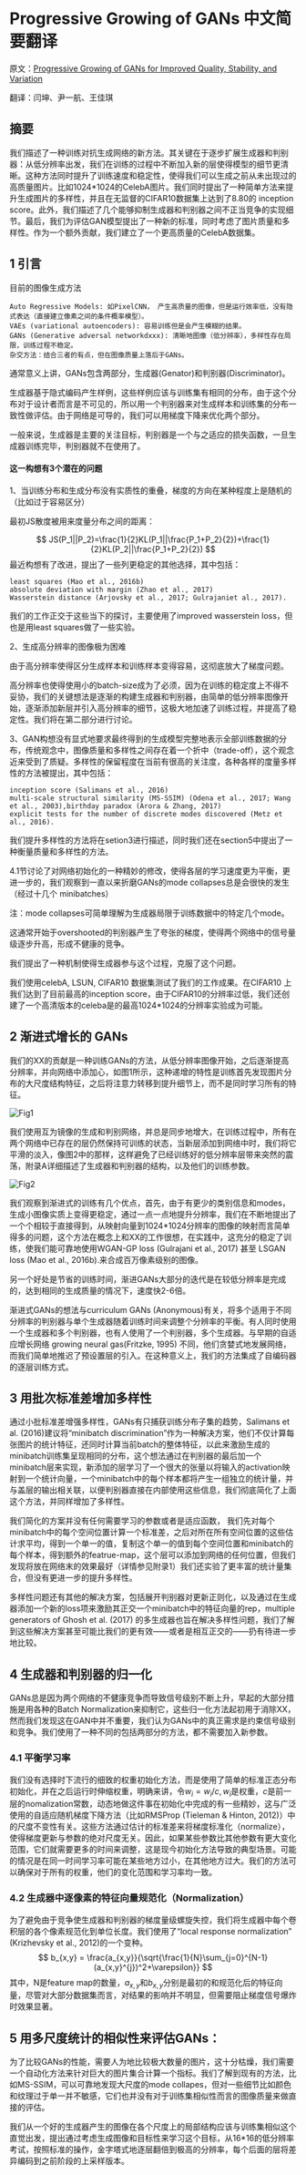 # Progressive Growing of GANs 中文简要翻译

原文：[Progressive Growing of GANs for Improved Quality, Stability, and Variation](http://research.nvidia.com/publication/2017-10_Progressive-Growing-of)

翻译：闫坤、尹一航、王佳琪

## 摘要

我们描述了一种训练对抗生成网络的新方法。其关键在于逐步扩展生成器和判别器：从低分辨率出发，我们在训练的过程中不断加入新的层使得模型的细节更清晰。这种方法同时提升了训练速度和稳定性，使得我们可以生成之前从未出现过的高质量图片。比如1024*1024的CelebA图片。我们同时提出了一种简单方法来提升生成图片的多样性，并且在无监督的CIFAR10数据集上达到了8.80的 inception score。此外，我们描述了几个能够抑制生成器和判别器之间不正当竞争的实现细节。最后，我们为评估GAN模型提出了一种新的标准，同时考虑了图片质量和多样性。作为一个额外贡献，我们建立了一个更高质量的CelebA数据集。

## 1 引言


目前的图像生成方法

```
Auto Regressive Models: 如PixelCNN， 产生高质量的图像，但是运行效率低，没有隐式表达（直接建立像素之间的条件概率模型）。
VAEs (variational autoencoders): 容易训练但是会产生模糊的结果。
GANs (Generative adversal networkdxxx): 清晰地图像（低分辨率），多样性存在局限，训练过程不稳定。
杂交方法：结合三者的有点，但在图像质量上落后于GANs。
```

通常意义上讲，GANs包含两部分，生成器(Genator)和判别器(Discriminator)。

生成器基于隐式编码产生样例，这些样例应该与训练集有相同的分布，由于这个分布对于设计者而言是不可见的，所以用一个判别器来对生成样本和训练集的分布一致性做评估。由于网络是可导的，我们可以用梯度下降来优化两个部分。

一般来说，生成器是主要的关注目标，判别器是一个与之适应的损失函数，一旦生成器训练完毕，判别器就不在使用了。

#### 这一构想有3个潜在的问题

1、当训练分布和生成分布没有实质性的重叠，梯度的方向在某种程度上是随机的（比如过于容易区分）

最初JS散度被用来度量分布之间的距离：

$$
JS(P_1||P_2)=\frac{1}{2}KL(P_1||\frac{P_1+P_2}{2})+\frac{1}{2}KL(P_2||\frac{P_1+P_2}{2})
$$
最近构想有了改进，提出了一些列更稳定的其他选择，其中包括：

```
least squares (Mao et al., 2016b)
absolute deviation with margin (Zhao et al., 2017)
Wasserstein distance (Arjovsky et al., 2017; Gulrajaniet al., 2017). 
```


我们的工作正交于这些当下的探讨，主要使用了improved wasserstein loss，但也是用least squares做了一些实验。

2、生成高分辨率的图像极为困难

由于高分辨率使得区分生成样本和训练样本变得容易，这彻底放大了梯度问题。

高分辨率也使得使用小的batch-size成为了必须，因为在训练的稳定度上不得不妥协，我们的关键想法是逐渐的构建生成器和判别器，由简单的低分辨率图像开始，逐渐添加新层并引入高分辨率的细节，这极大地加速了训练过程，并提高了稳定性。我们将在第二部分进行讨论。

3、GAN构想没有显式地要求最终得到的生成模型完整地表示全部训练数据的分布，传统观念中，图像质量和多样性之间存在着一个折中（trade-off），这个观念近来受到了质疑。多样性的保留程度在当前有很高的关注度，各种各样的度量多样性的方法被提出，其中包括：

```
inception score (Salimans et al., 2016) 
multi-scale structural similarity (MS-SSIM) (Odena et al., 2017; Wang et al., 2003),birthday paradox (Arora & Zhang, 2017)
explicit tests for the number of discrete modes discovered (Metz et al., 2016). 
```

我们提升多样性的方法将在setion3进行描述，同时我们还在section5中提出了一种衡量质量和多样性的方法。

4.1节讨论了对网络初始化的一种精妙的修改，使得各层的学习速度更为平衡，更进一步的，我们观察到一直以来折磨GANs的mode collapses总是会很快的发生（经过十几个 minibatches）

注：mode collapses可简单理解为生成器局限于训练数据中的特定几个mode。


这通常开始于overshooted的判别器产生了夸张的梯度，使得两个网络中的信号量级逐步升高，形成不健康的竞争。

我们提出了一种机制使得生成器参与这个过程，克服了这个问题。

我们使用celebA, LSUN, CIFAR10 数据集测试了我们的工作成果。在CIFAR10 上我们达到了目前最高的inception score，由于CIFAR10的分辨率过低，我们还创建了一个高清版本的celeba是的最高1024*1024的分辨率实验成为可能。

## 2 渐进式增长的 GANs	

我们的XX的贡献是一种训练GANs的方法，从低分辨率图像开始，之后逐渐提高分辨率，并向网络中添加心，如图1所示，这种递增的特性是训练首先发现图片分布的大尺度结构特征，之后将注意力转移到提升细节上，而不是同时学习所有的特征。

![Fig1](Fig1.png)

我们使用互为镜像的生成和判别网络，并总是同步地增大，在训练过程中，所有在两个网络中已存在的层仍然保持可训练的状态，当新层添加到网络中时，我们将它平滑的淡入，像图2中的那样，这样避免了已经训练好的低分辨率层带来突然的震荡，附录A详细描述了生成器和判别器的结构，以及他们的训练参数。

![Fig2](Fig2.png)

我们观察到渐进式的训练有几个优点，首先，由于有更少的类别信息和modes，生成小图像实质上变得更稳定，通过一点一点地提升分辨率，我们在不断地提出了一个个相较于直接得到，从映射向量到1024*1024分辨率的图像的映射而言简单得多的问题，这个方法在概念上和XX的工作很想，在实践中，这充分的稳定了训练，使我们能可靠地使用WGAN-GP loss (Gulrajani et al., 2017) 甚至 LSGAN loss (Mao et al., 2016b).来合成百万像素级别的图像。

另一个好处是节省的训练时间，渐进GANs大部分的迭代是在较低分辨率是完成的，达到相同的生成质量的情况下，速度快2-6倍。

渐进式GANs的想法与curriculum GANs (Anonymous)有关，将多个适用于不同分辨率的判别器与单个生成器随着训练时间来调整个分辨率的平衡。有人同时使用一个生成器和多个判别器，也有人使用了一个判别器，多个生成器。与早期的自适应增长网络 growing neural gas(Fritzke, 1995) 不同，他们贪婪式地发展网络，而我们简单地推迟了预设置层的引入。在这种意义上，我们的方法集成了自编码器的逐层训练方式。

## 3 用批次标准差增加多样性


通过小批标准差增强多样性，GANs有只捕获训练分布子集的趋势，Salimans et al. (2016)建议将“minibatch discrimination”作为一种解决方案，他们不仅计算每张图片的统计特征，还同时计算当前batch的整体特征，以此来激励生成的minibatch训练集呈现相同的分布，这个想法通过在判别器的最后加一个minibatch层来实现，新添加的层学习了一个很大的张量以将输入的activation映射到一个统计向量，一个minibatch中的每个样本都将产生一组独立的统计量，并与盖层的输出相关联，以便判别器直接在内部使用这些信息，我们彻底简化了上面这个方法，并同样增加了多样性。

我们简化的方案并没有任何需要学习的参数或者是适应函数， 我们先对每个minibatch中的每个空间位置计算一个标准差，之后对所在所有空间位置的这些估计求平均，得到一个单一的值，复制这个单一的值到每个空间位置和minibatch的每个样本，得到额外的featrue-map，这个层可以添加到网络的任何位置，但我们发现将放在网络末的效果最好（详情参见附录1）我们还实验了更丰富的统计量集合，但没有更进一步的提升多样性。

多样性问题还有其他的解决方案，包括展开判别器对更新正则化，以及通过在生成器添加一个新的loss项来激励其正交一个minibatch中的特征向量的rep，multiple generators of Ghosh et al. (2017) 的多生成器也旨在解决多样性问题，我们了解到这些解决方案甚至可能比我们的更有效——或者是相互正交的——扔有待进一步地比较。

## 	4 生成器和判别器的归一化


GANs总是因为两个网络的不健康竞争而导致信号级别不断上升，早起的大部分措施是用各种的Batch Normalization来抑制它，这些归一化方法起初用于消除XX，然而我们发现这在GAN中并不重要，我们认为GANs中的真正需求是约束信号级别和竞争。我们使用了一种不同的包括两部分的方法，都不需要加入新参数。

### 4.1 平衡学习率

我们没有选择时下流行的细致的权重初始化方法，而是使用了简单的标准正态分布初始化，并在之后运行时伸缩权重，明确来讲，令$w_i = w_i/c, w_i$是权重，$c$是前一层的nomalization常数，动态地做这件事在初始化中完成的有一些精妙，这与广泛使用的自适应随机梯度下降方法（比如RMSProp (Tieleman & Hinton, 2012)）中的尺度不变性有关。这些方法通过估计的标准差来将梯度标准化（normalize），使得梯度更新与参数的绝对尺度无关。因此，如果某些参数比其他参数有更大变化范围，它们就需要更多的时间来调整，这是现今初始化方法导致的典型场景。可能的情况是在同一时间学习率可能在某些地方过小，在其他地方过大。我们的方法可以确保对于所有的权重，他们的变化范围和学习率均一致。

### 4.2 生成器中逐像素的特征向量规范化（Normalization）

为了避免由于竞争使生成器和判别器的梯度量级螺旋失控，我们将生成器中每个卷积层的各个像素规范化到单位长度。我们使用了“local response normalization” (Krizhevsky et al., 2012)的一个变种。
$$
b_{x,y} = \frac{a_{x,y}}{\sqrt{\frac{1}{N}\sum_{j=0}^{N-1}(a_{x,y}^{j})^2+\varepsilon}}
$$
其中，N是feature map的数量，$a_{x,y}$和$b_{x,y}$分别是最初的和规范化后的特征向量，尽管对大部分数据集而言，对结果的影响并不明显，但需要阻止梯度信号爆炸时效果显著。

## 5 用多尺度统计的相似性来评估GANs：

为了比较GANs的性能，需要人为地比较极大数量的图片，这十分枯燥，我们需要一个自动化方法来针对巨大的图片集合计算一个指标。我们了解到现有的方法，比如MS-SSIM，可以可靠地发现大尺度的mode collapes，但对一些细节比如颜色和纹理过于单一并不敏感，它们也并没有对于训练集相似性而言的图像质量来做直接的评估。

我们从一个好的生成器产生的图像在各个尺度上的局部结构应该与训练集相似这个直觉出发，提出通过考虑生成图像和目标性来学习这个目标，从16*16的低分辨率考试，按照标准的操作，金字塔式地逐层翻倍到极高的分辨率，每个后面的层将差异编码到之前阶段的上采样版本。

